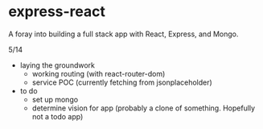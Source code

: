 # express-react

A foray into building a full stack app with React, Express, and Mongo.

5/14
  - laying the groundwork
    - working routing (with react-router-dom)
    - service POC (currently fetching from jsonplaceholder)
  - to do
    - set up mongo
    - determine vision for app (probably a clone of something. Hopefully not a todo app)
